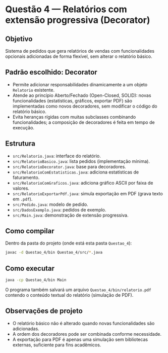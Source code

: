 # Questão 4 — Relatórios com extensão progressiva (Decorator)

## Objetivo
Sistema de pedidos que gera relatórios de vendas com funcionalidades opcionais adicionadas de forma flexível, sem alterar o relatório básico.

## Padrão escolhido: Decorator
- Permite adicionar responsabilidades dinamicamente a um objeto `Relatorio` existente.
- Atende ao princípio Aberto/Fechado (Open-Closed, SOLID): novas funcionalidades (estatísticas, gráficos, exportar PDF) são implementadas como novos decoradores, sem modificar o código do relatório básico.
- Evita heranças rígidas com muitas subclasses combinando funcionalidades; a composição de decoradores é feita em tempo de execução.

## Estrutura
- `src/Relatorio.java`: interface do relatório.
- `src/RelatorioBasico.java`: lista pedidos (implementação mínima).
- `src/RelatorioDecorator.java`: base para decoradores.
- `src/RelatorioComEstatisticas.java`: adiciona estatísticas de faturamento.
- `src/RelatorioComGraficos.java`: adiciona gráfico ASCII por faixa de valores.
- `src/RelatorioExportarPdf.java`: simula exportação em PDF (grava texto em `.pdf`).
- `src/Pedido.java`: modelo de pedido.
- `src/DadosExemplo.java`: pedidos de exemplo.
- `src/Main.java`: demonstração de extensão progressiva.

## Como compilar
Dentro da pasta do projeto (onde está esta pasta `Questao_4`):

```bash
javac -d Questao_4/bin Questao_4/src/*.java
```

## Como executar

```bash
java -cp Questao_4/bin Main
```

O programa também salvará um arquivo `Questao_4/bin/relatorio.pdf` contendo o conteúdo textual do relatório (simulação de PDF).

## Observações de projeto
- O relatório básico não é alterado quando novas funcionalidades são adicionadas.
- A ordem dos decoradores pode ser combinada conforme necessidade.
- A exportação para PDF é apenas uma simulação sem bibliotecas externas, suficiente para fins acadêmicos.


